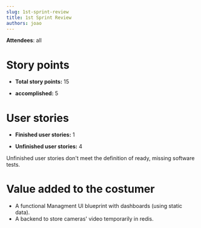 ```yaml
---
slug: 1st-sprint-review
title: 1st Sprint Review
authors: joao
---
```


**Attendees**: all 

# Story points

* **Total story points:** 15

* **accomplished:** 5

# User stories

* **Finished user stories:** 1

* **Unfinished user stories:** 4

Unfinished user stories don't meet the definition of ready, missing software tests.

# Value added to the costumer
* A functional Managment UI blueprint with dashboards (using static data).
* A backend to store cameras' video temporarily in redis.
